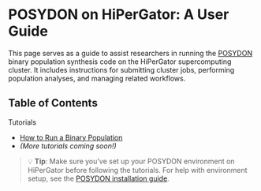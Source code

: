 # POSYDON on HiPerGator: A User Guide
This page serves as a guide to assist researchers in running the [POSYDON](https://posydon.org) binary population synthesis code on the HiPerGator supercomputing cluster. It includes instructions for submitting cluster jobs, performing population analyses, and managing related workflows.



## Table of Contents

Tutorials
- [How to Run a Binary Population](Tutorials/how_to_run_binary_population.md)
- *(More tutorials coming soon!)*



> 💡 **Tip**: Make sure you’ve set up your POSYDON environment on HiPerGator before following the tutorials. For help with environment setup, see the [POSYDON installation guide](https://posydon.org/POSYDON/development/getting-started/installation-guide.html).

